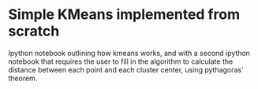 # Simple KMeans implemented from scratch

Ipython notebook outlining how kmeans works, and with a second ipython notebook that requires the user to fill in the algorithm to calculate the distance between each point and each cluster center, using pythagoras' theorem.